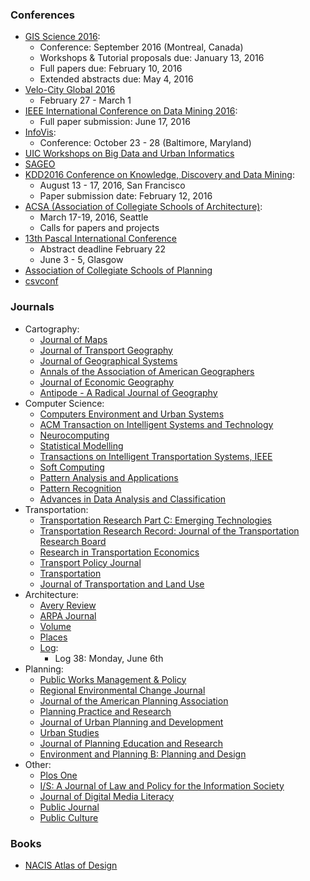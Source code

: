 ### Conferences
* [GIS Science 2016](http://www.giscience2016.org/):
  * Conference: September 2016 (Montreal, Canada)
  * Workshops & Tutorial proposals due: January 13, 2016
  * Full papers due: February 10, 2016
  * Extended abstracts due: May 4, 2016
* [Velo-City Global 2016](http://www.velo-city2016.com/index.php/en/)
  * February 27 - March 1
* [IEEE International Conference on Data Mining 2016](http://icdm2016.eurecat.org/):
  * Full paper submission: June 17, 2016
* [InfoVis](http://ieeevis.org/):
  * Conference: October 23 - 28 (Baltimore, Maryland)
* [UIC Workshops on Big Data and Urban Informatics](http://urbanbigdata.uic.edu/)
* [SAGEO](http://sageo2015.sciencesconf.org/)
* [KDD2016 Conference on Knowledge, Discovery and Data Mining](http://www.kdd.org/kdd2016/):
  * August 13 - 17, 2016, San Francisco
  * Paper submission date: February 12, 2016
* [ACSA (Association of Collegiate Schools of Architecture)](http://www.acsa-arch.org/programs-events/conferences):
  * March 17-19, 2016, Seattle
  * Calls for papers and projects
* [13th Pascal International Conference](http://conference2016.pascalobservatory.org/conference-2016/calls)
  * Abstract deadline February 22
  * June 3 - 5, Glasgow
* [Association of Collegiate Schools of Planning](http://www.acsp.org/)
* [csvconf](http://csvconf.com/)

### Journals
* Cartography:
  * [Journal of Maps](http://www.journalofmaps.com/)
  * [Journal of Transport Geography](http://www.journals.elsevier.com/journal-of-transport-geography/)
  * [Journal of Geographical Systems](https://www.springer.com/economics/regional+science/journal/10109)
  * [Annals of the Association of American Geographers](http://www.aag.org/cs/publications/journals/annals)
  * [Journal of Economic Geography](http://joeg.oxfordjournals.org/)
  * [Antipode - A Radical Journal of Geography](http://onlinelibrary.wiley.com/journal/10.1111/(ISSN)1467-8330)
* Computer Science:
  * [Computers Environment and Urban Systems](http://www.journals.elsevier.com/computers-environment-and-urban-systems/)
  * [ACM Transaction on Intelligent Systems and Technology](http://tist.acm.org/index.php)
  * [Neurocomputing](http://www.journals.elsevier.com/neurocomputing/)
  * [Statistical Modelling](http://smj.sagepub.com/)
  * [Transactions on Intelligent Transportation Systems, IEEE](http://ieeexplore.ieee.org/xpl/RecentIssue.jsp?reload=true&punumber=6979)
  * [Soft Computing](http://link.springer.com/journal/500)
  * [Pattern Analysis and Applications](https://www.springer.com/computer/image+processing/journal/10044)
  * [Pattern Recognition](http://www.journals.elsevier.com/pattern-recognition/)
  * [Advances in Data Analysis and Classification](https://www.springer.com/statistics/statistical+theory+and+methods/journal/11634)
* Transportation:
  * [Transportation Research Part C: Emerging Technologies](http://www.journals.elsevier.com/transportation-research-part-c-emerging-technologies/)
  * [Transportation Research Record: Journal of the Transportation Research Board](http://trrjournalonline.trb.org/loi/trr)
  * [Research in Transportation Economics](http://www.journals.elsevier.com/research-in-transportation-economics/)
  * [Transport Policy Journal](http://www.journals.elsevier.com/transport-policy/)
  * [Transportation](http://link.springer.com/journal/11116)
  * [Journal of Transportation and Land Use](https://jtlu.org/index.php/jtlu)
* Architecture:
  * [Avery Review](http://www.averyreview.com/)
  * [ARPA Journal](http://www.arpajournal.net/)
  * [Volume](http://volumeproject.org/)
  * [Places](https://placesjournal.org/explore-places/)
  * [Log](http://www.anycorp.com/log/submissions):
    * Log 38: Monday, June 6th
* Planning:
  * [Public Works Management & Policy](http://pwm.sagepub.com/)
  * [Regional Environmental Change Journal](https://www.springer.com/environment/global+change+-+climate+change/journal/10113)
  * [Journal of the American Planning Association](https://www.planning.org/japa/)
  * [Planning Practice and Research](http://www.tandfonline.com/toc/cppr20/current)
  * [Journal of Urban Planning and Development](http://ascelibrary.org/journal/jupddm)
  * [Urban Studies](http://usj.sagepub.com/)
  * [Journal of Planning Education and Research](http://jpe.sagepub.com/)
  * [Environment and Planning B: Planning and Design](https://us.sagepub.com/en-us/nam/environment-and-planning-b-planning-and-design/journal202437#description)
* Other:
  * [Plos One](http://www.plosone.org/)
  * [I/S: A Journal of Law and Policy for the Information Society](http://moritzlaw.osu.edu/students/groups/is/)
  * [Journal of Digital Media Literacy](http://www.jodml.org/)
  * [Public Journal](http://www.thisispublicjournal.com/)
  * [Public Culture](http://publicculture.org/)

### Books
* [NACIS Atlas of Design](http://atlasofdesign.org/)